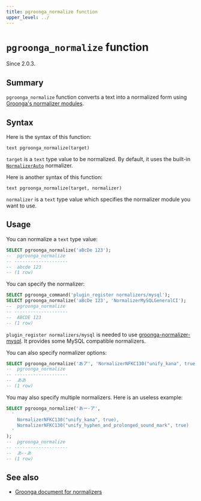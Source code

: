 ```yaml
---
title: pgroonga_normalize function
upper_level: ../
---
```


# `pgroonga_normalize` function

Since 2.0.3.

## Summary

`pgroonga_normalize` function converts a text into a normalized form using [Groonga's normalizer modules][groonga-normalizers].

## Syntax

Here is the syntax of this function:

```text
text pgroonga_normalize(target)
```

`target` is a `text` type value to be normalized. By default, it uses the built-in [`NormalizerAuto`][groonga-normalizer-auto] normalizer.

Here is another syntax of this function:

```text
text pgroonga_normalize(target, normalizer)
```

`normalizer` is a `text` type value which specifies the normalizer module you want to use.

## Usage

You can normalize a `text` type value:

```sql
SELECT pgroonga_normalize('aBcDe 123');
--  pgroonga_normalize 
-- --------------------
--  abcde 123
-- (1 row)
```

You can specify the normalizer:

```sql
SELECT pgroonga_command('plugin_register normalizers/mysql');
SELECT pgroonga_normalize('aBcDe 123', 'NormalizerMySQLGeneralCI');
--  pgroonga_normalize 
-- --------------------
--  ABCDE 123
-- (1 row)
```

`plugin_register normalizers/mysql` is needed to use [groonga-normalizer-mysql][groonga-normalizer-mysql]. It provides some MySQL compatible normalizers.

You can also specify normalizer options:

```sql
SELECT pgroonga_normalize('あア', 'NormalizerNFKC130("unify_kana", true)');
--  pgroonga_normalize 
-- --------------------
--  ああ
-- (1 row)
```

You may also specify multiple normalizers. Here is an useless example:

```sql
SELECT pgroonga_normalize('あー-ア', 
  '
    NormalizerNFKC130("unify_kana", true),
    NormalizerNFKC130("unify_hyphen_and_prolonged_sound_mark", true)
  '
);
--  pgroonga_normalize 
-- --------------------
--  あ--あ
-- (1 row)
```

## See also

 * [Groonga document for normalizers][groonga-normalizers]

[groonga-normalizers]:http://groonga.org/docs/reference/normalizers.html

[groonga-normalizer-auto]:http://groonga.org/docs/reference/normalizers.html#normalizer-auto

[groonga-normalizer-mysql]:https://github.com/groonga/groonga-normalizer-mysql
